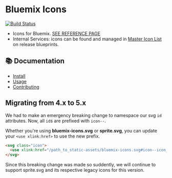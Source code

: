 # Bluemix Icons

[![Build Status](https://travis.innovate.ibm.com/Bluemix/bluemix-icons.svg?token=PscWax4p1FECdA5aCxvd&branch=master)](https://travis.innovate.ibm.com/Bluemix/bluemix-icons)

- Icons for Bluemix. [SEE REFERENCE PAGE](https://pages.github.ibm.com/Bluemix/bluemix-icons/)
- Internal Services: icons can be found and managed in [Master Icon List](https://releaseblueprints.ibm.com/display/CLOUDOE/Master+Icon+List) on release blueprints.

## :books: Documentation

* [Install](https://github.ibm.com/Bluemix/bluemix-icons/blob/master/docs/install.md)
* [Usage](https://github.ibm.com/Bluemix/bluemix-icons/blob/master/docs/usage.md)
* [Contributing](https://github.ibm.com/Bluemix/bluemix-icons/blob/master/docs/contributing.md)

## Migrating from 4.x to 5.x

We had to make an emergency breaking change to namespace our svg `id` attributes.
Now, all `id`s are prefixed with `icon--`. 

Whether you're using __bluemix-icons.svg__ or __sprite.svg__, you can update your `<use xlink:href>` to use the new prefix.

```html
<svg class="icon">
  <use xlink:href="/path_to_static-assets/bluemix-icons.svg#icon--icon_name"></use>
</svg>
```

Since this breaking change was made so suddently, we will continue to support sprite.svg and its respective legacy icons for this version.
